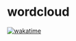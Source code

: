 # wordcloud

[![wakatime](https://wakatime.com/badge/user/852bcf22-8a37-460a-a8e2-115833174eba/project/07011958-f15b-450a-8678-b52d11936c9b.svg)](https://wakatime.com/badge/user/852bcf22-8a37-460a-a8e2-115833174eba/project/07011958-f15b-450a-8678-b52d11936c9b)
